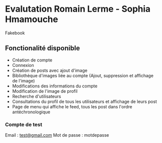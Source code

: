 # Evalutation Romain Lerme - Sophia Hmamouche

Fakebook

## Fonctionalité disponible

- Création de compte 
- Connexion
- Création de posts avec ajout d'image
- Bibliothèque d'images liée au compte (Ajout, suppression et affichage de l'image)
- Modifications des informations du compte
- Modification de l'image de profil
- Recherche d'utilisateurs
- Consultations du profil de tous les utilisateurs et affichage de leurs post
- Page de menu qui affiche le feed, tous les post dans l'ordre antéchronologique

### Compte de test

Email : test@gmail.com 
Mot de passe : motdepasse

